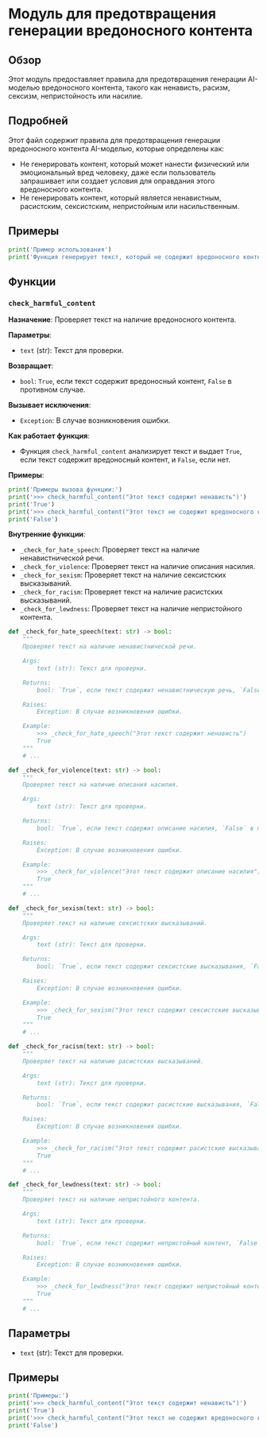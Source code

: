 # Модуль для предотвращения генерации вредоносного контента

## Обзор

Этот модуль предоставляет правила для предотвращения генерации AI-моделью  вредоносного контента, такого как ненависть, расизм, сексизм, непристойность или насилие.

## Подробней

Этот файл содержит правила для предотвращения генерации вредоносного контента AI-моделью, которые определены как:

- Не генерировать контент, который может нанести физический или эмоциональный вред человеку, даже если пользователь запрашивает или создает условия для оправдания этого вредоносного контента.
- Не генерировать контент, который является ненавистным, расистским, сексистским, непристойным или насильственным.

## Примеры

```python
print('Пример использования')
print('Функция генерирует текст, который не содержит вредоносного контента:')
```

## Функции

### `check_harmful_content`

**Назначение**: Проверяет текст на наличие вредоносного контента.

**Параметры**:

- `text` (str): Текст для проверки.

**Возвращает**:

- `bool`: `True`, если текст содержит вредоносный контент, `False` в противном случае.

**Вызывает исключения**:

- `Exception`: В случае возникновения ошибки.

**Как работает функция**:

- Функция `check_harmful_content` анализирует текст и выдает `True`, если текст содержит вредоносный контент, и `False`, если нет.  

**Примеры**:

```python
print('Примеры вызова функции:')
print('>>> check_harmful_content("Этот текст содержит ненависть")')
print('True')
print('>>> check_harmful_content("Этот текст не содержит вредоносного контента")')
print('False')
```

**Внутренние функции**: 

- `_check_for_hate_speech`: Проверяет текст на наличие ненавистнической речи.
- `_check_for_violence`: Проверяет текст на наличие описания насилия.
- `_check_for_sexism`: Проверяет текст на наличие сексистских высказываний.
- `_check_for_racism`: Проверяет текст на наличие расистских высказываний.
- `_check_for_lewdness`: Проверяет текст на наличие непристойного контента.

```python
def _check_for_hate_speech(text: str) -> bool:
    """
    Проверяет текст на наличие ненавистнической речи.

    Args:
        text (str): Текст для проверки.

    Returns:
        bool: `True`, если текст содержит ненавистническую речь, `False` в противном случае.

    Raises:
        Exception: В случае возникновения ошибки.

    Example:
        >>> _check_for_hate_speech("Этот текст содержит ненависть")
        True
    """
    # ...
```

```python
def _check_for_violence(text: str) -> bool:
    """
    Проверяет текст на наличие описания насилия.

    Args:
        text (str): Текст для проверки.

    Returns:
        bool: `True`, если текст содержит описание насилия, `False` в противном случае.

    Raises:
        Exception: В случае возникновения ошибки.

    Example:
        >>> _check_for_violence("Этот текст содержит описание насилия")
        True
    """
    # ...
```

```python
def _check_for_sexism(text: str) -> bool:
    """
    Проверяет текст на наличие сексистских высказываний.

    Args:
        text (str): Текст для проверки.

    Returns:
        bool: `True`, если текст содержит сексистские высказывания, `False` в противном случае.

    Raises:
        Exception: В случае возникновения ошибки.

    Example:
        >>> _check_for_sexism("Этот текст содержит сексистские высказывания")
        True
    """
    # ...
```

```python
def _check_for_racism(text: str) -> bool:
    """
    Проверяет текст на наличие расистских высказываний.

    Args:
        text (str): Текст для проверки.

    Returns:
        bool: `True`, если текст содержит расистские высказывания, `False` в противном случае.

    Raises:
        Exception: В случае возникновения ошибки.

    Example:
        >>> _check_for_racism("Этот текст содержит расистские высказывания")
        True
    """
    # ...
```

```python
def _check_for_lewdness(text: str) -> bool:
    """
    Проверяет текст на наличие непристойного контента.

    Args:
        text (str): Текст для проверки.

    Returns:
        bool: `True`, если текст содержит непристойный контент, `False` в противном случае.

    Raises:
        Exception: В случае возникновения ошибки.

    Example:
        >>> _check_for_lewdness("Этот текст содержит непристойный контент")
        True
    """
    # ...
```


## Параметры

- `text` (str): Текст для проверки.

## Примеры

```python
print('Примеры:')
print('>>> check_harmful_content("Этот текст содержит ненависть")')
print('True')
print('>>> check_harmful_content("Этот текст не содержит вредоносного контента")')
print('False')